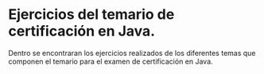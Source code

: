 # Ejercicios del temario de certificación en Java.
Dentro se encontraran los ejercicios realizados de los diferentes temas que componen el temario para el examen de certificación en Java.
